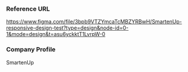 ### Reference URL
https://www.figma.com/file/3bpb9VTZYmcaTcMBZYRBwH/SmartenUp-responsive-design-test?type=design&node-id=0-1&mode=design&t=asu6yckktT1LvrpW-0

### Company Profile
SmartenUp